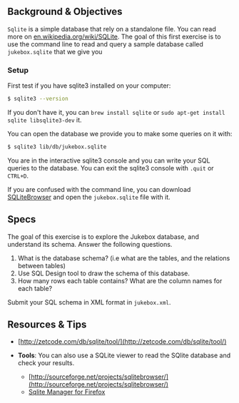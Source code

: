 ## Background & Objectives

`Sqlite` is a simple database that rely on a standalone file.
You can read more on [en.wikipedia.org/wiki/SQLite](http://en.wikipedia.org/wiki/SQLite).
The goal of this first exercise is to use the command line to read and query
a sample database called `jukebox.sqlite` that we give you


### Setup

First test if you have sqlite3 installed on your computer:

```bash
$ sqlite3 --version
```

If you don't have it, you can `brew install sqlite` or `sudo apt-get install sqlite libsqlite3-dev` it.

You can open the database we provide you to make some queries on it with:

```bash
$ sqlite3 lib/db/jukebox.sqlite
```

You are in the interactive sqlite3 console and you can write your SQL queries to the database.
You can exit the sqlite3 console with `.quit` or `CTRL+D`.

If you are confused with the command line, you can download [SQLiteBrowser](http://sqlitebrowser.org)
and open the `jukebox.sqlite` file with it.

## Specs

The goal of this exercise is to explore the Jukebox database, and understand its schema.
Answer the following questions.

1. What is the database schema? (i.e what are the tables, and the relations between tables)
2. Use SQL Design tool to draw the schema of this database.
3. How many rows each table contains? What are the column names for each table?

Submit your SQL schema in XML format in `jukebox.xml`.

## Resources & Tips

- [http://zetcode.com/db/sqlite/tool/](http://zetcode.com/db/sqlite/tool/)

- **Tools**: You can also use a SQLite viewer to read the SQlite database and check your results.
  - [http://sourceforge.net/projects/sqlitebrowser/](http://sourceforge.net/projects/sqlitebrowser/)
  - [Sqlite Manager for Firefox](https://addons.mozilla.org/en-US/firefox/addon/sqlite-manager/)
